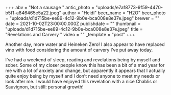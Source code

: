 +++
abv = "Not a sausage "
antic_photo = "uploads/e7af8773-9f59-4470-b5f1-a846465e5a22.jpeg"
author = "Heidi"
beer_name = "H2O"
beer_photo = "uploads/d1d715be-ee89-4c12-9b0e-bca008e8e37e.jpeg"
brewer = ""
date = 2021-10-02T23:00:00.000Z
publishdate = ""
thumbnail = "uploads/d1d715be-ee89-4c12-9b0e-bca008e8e37e.jpeg"
title = "Revelations and Carvery  "
video = ""
_template = "post"
+++

Another day, more water and Heineken Zero! I also appear to have replaced vino with food considering the amount of carvery I’ve put away today. 

I've had a weekend of sleep, reading and revelations being by myself and sober. Some of my closer people know this has been a bit of a mad year for me with a lot of anxiety and change, but apparently it appears that I actually quite enjoy being by myself and I don’t need anyone to meet my needs or look after me. I would have enjoyed this revelation with a nice Chablis or Sauvignon, but still: personal growth! 
